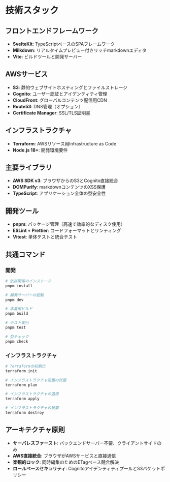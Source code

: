 # 技術スタック

## フロントエンドフレームワーク
- **SvelteKit**: TypeScriptベースのSPAフレームワーク
- **Milkdown**: リアルタイムプレビュー付きリッチmarkdownエディタ
- **Vite**: ビルドツールと開発サーバー

## AWSサービス
- **S3**: 静的ウェブサイトホスティングとファイルストレージ
- **Cognito**: ユーザー認証とアイデンティティ管理
- **CloudFront**: グローバルコンテンツ配信用CDN
- **Route53**: DNS管理（オプション）
- **Certificate Manager**: SSL/TLS証明書

## インフラストラクチャ
- **Terraform**: AWSリソース用Infrastructure as Code
- **Node.js 18+**: 開発環境要件

## 主要ライブラリ
- **AWS SDK v3**: ブラウザからのS3とCognito直接統合
- **DOMPurify**: markdownコンテンツのXSS保護
- **TypeScript**: アプリケーション全体の型安全性

## 開発ツール
- **pnpm**: パッケージ管理（高速で効率的なディスク使用）
- **ESLint + Prettier**: コードフォーマットとリンティング
- **Vitest**: 単体テストと統合テスト

## 共通コマンド

### 開発
```bash
# 依存関係のインストール
pnpm install

# 開発サーバーの起動
pnpm dev

# 本番用ビルド
pnpm build

# テスト実行
pnpm test

# 型チェック
pnpm check
```

### インフラストラクチャ
```bash
# Terraformの初期化
terraform init

# インフラストラクチャ変更の計画
terraform plan

# インフラストラクチャの適用
terraform apply

# インフラストラクチャの破棄
terraform destroy
```

## アーキテクチャ原則
- **サーバレスファースト**: バックエンドサーバー不要、クライアントサイドのみ
- **AWS直接統合**: ブラウザがAWSサービスと直接通信
- **楽観的ロック**: 同時編集のためのETagベース競合解決
- **ロールベースセキュリティ**: CognitoアイデンティティプールとS3バケットポリシー